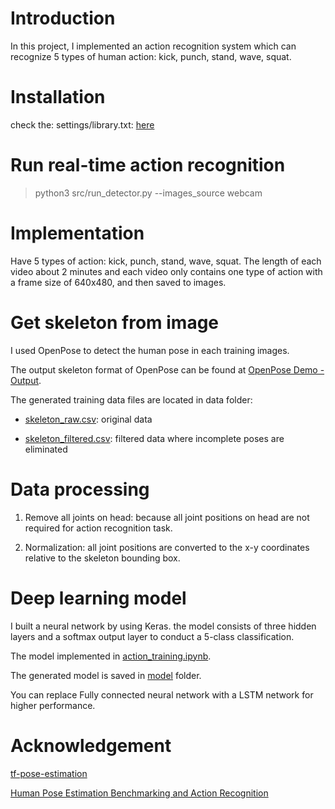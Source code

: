 # Introduction

In this project, I implemented an action recognition system which can recognize 5 types of human action: kick, punch, stand, wave, squat.

# Installation

check the: settings/library.txt: [here](https://github.com/TheK2NumberOne/action-recognition-project/blob/master/action-recognition-using-pose%20estimation-2D/setting/library.txt)

# Run real-time action recognition

> python3 src/run_detector.py --images_source webcam

# Implementation

Have 5 types of action: kick, punch, stand, wave, squat. The length of each video about 2 minutes and each video only contains one type of action with a frame size of 640x480, and then saved to images.

# Get skeleton from image

I used OpenPose to detect the human pose in each training images.

The output skeleton format of OpenPose can be found at [OpenPose Demo - Output](https://github.com/CMU-Perceptual-Computing-Lab/openpose/blob/master/doc/output.md).

The generated training data files are located in data folder:

+ [skeleton_raw.csv](https://github.com/TheK2NumberOne/action-recognition-project/blob/master/action-recognition-using-pose%20estimation-2D/data/skeleton_raw.csv): original data

+ [skeleton_filtered.csv](https://github.com/TheK2NumberOne/action-recognition-project/blob/master/action-recognition-using-pose%20estimation-2D/data/skeleton_filtered.csv): filtered data where incomplete poses are eliminated

# Data processing

1. Remove all joints on head: because all joint positions on head are not required for action recognition task.

2. Normalization: all joint positions are converted to the x-y coordinates relative to the skeleton bounding box.

# Deep learning model

I built a neural network by using Keras. the model consists of three hidden layers and a softmax output layer to conduct a 5-class classification.

The model implemented in [action_training.ipynb](https://github.com/TheK2NumberOne/action-recognition-project/blob/master/action-recognition-using-pose%20estimation-2D/src/Training_action.ipynb).

The generated model is saved in [model](https://github.com/TheK2NumberOne/action-recognition-project/tree/master/action-recognition-using-pose%20estimation-2D/model) folder.

You can replace Fully connected neural network with a LSTM network for higher performance.

# Acknowledgement

   [tf-pose-estimation](https://github.com/ildoonet/tf-pose-estimation)
    
   [Human Pose Estimation Benchmarking and Action Recognition](https://github.com/ChengeYang/Human-Pose-Estimation-Benchmarking-and-Action-Recognition)

